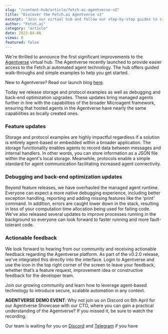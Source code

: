 ```yaml
---
slug: "/content-hub/article/fetch-ai-agentverse-v2"
title: "Discover the Fetch.ai Agentverse v2"
excerpt: "Join our virtual hub and follow our step-by-step guides to create and deploy your own autonomous agent on the Fetch.ai network."
author: "Fetch.ai"
category: "article"
date: 2023-04-06
views: 0
featured: false
---
```


We're thrilled to announce the first significant improvements to the [Agentverse](https://agentverse.ai/) virtual hub. The Agentverse recently launched to provide easier access to the Fetch.ai automated agent technology. The hub offers guided walk-throughs and simple examples to help you get started. 

New to Agentverse? Read our launch blog [here](https://fetch.ai/content-hub/article/fetch-ai-agentverse).

Today we release storage and protocol examples as well as debugging and back-end optimization upgrades. These updates bring managed agents further in line with the capabilities of the broader Microagent framework, ensuring that hosted agents in the Agentverse have nearly the same capabilities as locally created ones. 

### Feature updates

Storage and protocol examples are highly impactful regardless if a solution is entirely agent-based or embedded within a broader application. The storage functionality enables agents to record data between messages and internal handlers. In other words, you can store information as a JSON file within the agent's local storage. Meanwhile, protocols enable a simple standard for agent communication facilitating increased agent connectivity. 

### Debugging and back-end optimization updates

Beyond feature releases, we have overhauled the managed agent runtime. Everyone can expect a more native debugging experience, including better exception handling, reporting and adding missing features like the 'print' command. In addition, errors are caught lower down in the stack, resulting in less of your computation time allocation being used for failing code. We've also released several updates to improve processes running in the background so everyone can look forward to faster running and more fault-tolerant code. 

### Actionable feedback

We look forward to hearing from our community and receiving actionable feedback regarding the Agentverse platform. As part of the v0.2.0 release, we've integrated this directly into the interface. Login to Agentverse and use the icon in the top right corner of the screen to leave your feedback, whether that’s a feature request, improvement idea or constructive feedback for the developer team. 

Join our growing community and learn how to leverage agent-based technology to introduce secure, scalable automation in any context. 

**AGENTVERSE DEMO EVENT**: Why not join us on Discord on 6th April for our Agentverse Showcase with our CTO, where you can gain a practical understanding of the Agentverse? If you missed it, be sure to watch the recording.

Our team is waiting for you on [Discord](https://discord.gg/JUFqr7rTTe) and [Telegram](https://t.me/fetch_ai) if you have
